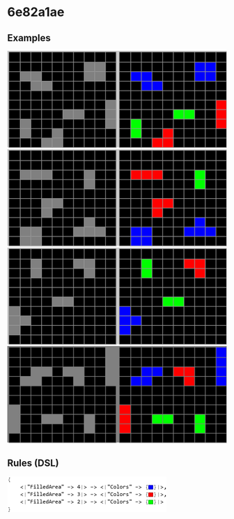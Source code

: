 # 6e82a1ae

## Examples

![ARC examples for 6e82a1ae](examples.png?raw=true)

## Rules (DSL)

![DSL rules for 6e82a1ae](rules.png?raw=true)

